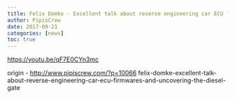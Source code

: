 ```yaml
---
title: Felix Domke - Excellent talk about reverse engineering car ECU firmwares and uncovering the diesel-gate
author: PipisCrew
date: 2017-09-21
categories: [news]
toc: true
---
```


https://youtu.be/qF7E0CYn3mc

origin - http://www.pipiscrew.com/?p=10066 felix-domke-excellent-talk-about-reverse-engineering-car-ecu-firmwares-and-uncovering-the-diesel-gate